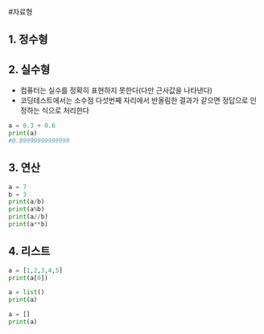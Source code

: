 #자료형  
## 1. 정수형  
## 2. 실수형  
- 컴퓨터는 실수를 정확히 표현하지 못한다(다만 근사값을 나타낸다)
- 코딩테스트에서는 소수점 다섯번째 자리에서 반올림한 결과가 같으면 정답으로 인정하는 식으로 처리한다  
```python
a = 0.3 + 0.6
print(a) 
#0.89999999999999
```
## 3. 연산  
```python
a = 7
b = 3
print(a/b)
print(a%b)
print(a//b)
print(a**b)
```

## 4. 리스트  
```python
a = [1,2,3,4,5]
print(a[0])

a = list()
print(a)

a = []
print(a)
```
